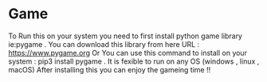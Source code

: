 # Game
To Run this on your system you need to first install python game library ie:pygame .
You can download this library from here URL : https://www.pygame.org
Or You can use this command to install on your system : pip3 install pygame .
It is fexible to run on any OS (windows , linux , macOS)
After installing this you can enjoy the gameing time !!
